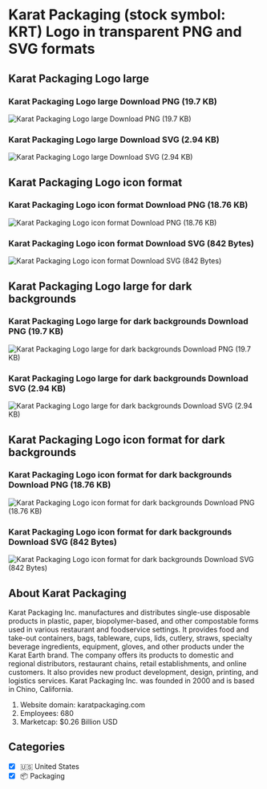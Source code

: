 # Karat Packaging (stock symbol: KRT) Logo in transparent PNG and SVG formats

## Karat Packaging Logo large

### Karat Packaging Logo large Download PNG (19.7 KB)

![Karat Packaging Logo large Download PNG (19.7 KB)](/img/orig/KRT_BIG-7544c096.png)

### Karat Packaging Logo large Download SVG (2.94 KB)

![Karat Packaging Logo large Download SVG (2.94 KB)](/img/orig/KRT_BIG-69b1666d.svg)

## Karat Packaging Logo icon format

### Karat Packaging Logo icon format Download PNG (18.76 KB)

![Karat Packaging Logo icon format Download PNG (18.76 KB)](/img/orig/KRT-a8ce22be.png)

### Karat Packaging Logo icon format Download SVG (842 Bytes)

![Karat Packaging Logo icon format Download SVG (842 Bytes)](/img/orig/KRT-82681057.svg)

## Karat Packaging Logo large for dark backgrounds

### Karat Packaging Logo large for dark backgrounds Download PNG (19.7 KB)

![Karat Packaging Logo large for dark backgrounds Download PNG (19.7 KB)](/img/orig/KRT_BIG.D-eb7ffc4b.png)

### Karat Packaging Logo large for dark backgrounds Download SVG (2.94 KB)

![Karat Packaging Logo large for dark backgrounds Download SVG (2.94 KB)](/img/orig/KRT_BIG.D-787a4350.svg)

## Karat Packaging Logo icon format for dark backgrounds

### Karat Packaging Logo icon format for dark backgrounds Download PNG (18.76 KB)

![Karat Packaging Logo icon format for dark backgrounds Download PNG (18.76 KB)](/img/orig/KRT.D-23cd7b27.png)

### Karat Packaging Logo icon format for dark backgrounds Download SVG (842 Bytes)

![Karat Packaging Logo icon format for dark backgrounds Download SVG (842 Bytes)](/img/orig/KRT.D-cb71513a.svg)

## About Karat Packaging

Karat Packaging Inc. manufactures and distributes single-use disposable products in plastic, paper, biopolymer-based, and other compostable forms used in various restaurant and foodservice settings. It provides food and take-out containers, bags, tableware, cups, lids, cutlery, straws, specialty beverage ingredients, equipment, gloves, and other products under the Karat Earth brand. The company offers its products to domestic and regional distributors, restaurant chains, retail establishments, and online customers. It also provides new product development, design, printing, and logistics services. Karat Packaging Inc. was founded in 2000 and is based in Chino, California.

1. Website domain: karatpackaging.com
2. Employees: 680
3. Marketcap: $0.26 Billion USD


## Categories
- [x] 🇺🇸 United States
- [x] 📦 Packaging
